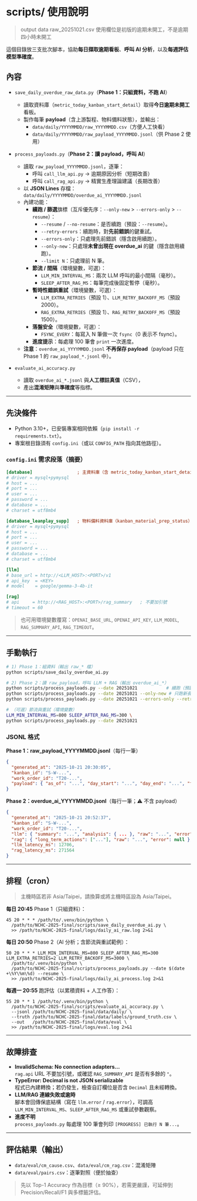# scripts/ 使用說明

> output data raw_20251021.csv 使用欄位是初版的逾期未開工，不是逾期四小時未開工 

這個目錄放三支批次腳本，協助**每日擷取逾期看板**、**呼叫 AI 分析**，以及**每週評估模型準確度**。

## 內容
- `save_daily_overdue_raw_data.py`（**Phase 1：只組資料，不跑 AI**）
  - 讀取資料庫（`metric_today_kanban_start_detail`）取得**今日逾期未開工**看板。
  - 製作每筆 **payload**（含上游製程、物料備料狀態），並輸出：
    - `data/daily/YYYYMMDD/raw_YYYYMMDD.csv`（方便人工快看）
    - `data/daily/YYYYMMDD/raw_payload_YYYYMMDD.jsonl`（供 Phase 2 使用）

- `process_payloads.py`（**Phase 2：讀 payload，呼叫 AI**）
  - 讀取 `raw_payload_YYYYMMDD.jsonl`，逐筆：
    - 呼叫 `call_llm_api.py` → 逾期原因分析（短期改善）
    - 呼叫 `call_rag_api.py` → 精實生產理論建議（長期改善）
  - 以 **JSON Lines** 存檔：`data/daily/YYYYMMDD/overdue_ai_YYYYMMDD.jsonl`
  - 內建功能：
    - **續跑 / 篩選**旗標（互斥優先序：`--only-new` > `--errors-only` > `--resume`）：
      - `--resume` / `--no-resume`：是否續跑（預設：`--resume`）。
      - `--retry-errors`：續跑時，對**先前錯誤**的鍵重試。
      - `--errors-only`：只處理先前錯誤（隱含啟用續跑）。
      - `--only-new`：只處理**未曾出現在 overdue_ai** 的鍵（隱含啟用續跑）。
      - `--limit N`：只處理前 N 筆。
    - **節流 / 間隔**（環境變數，可選）：
      - `LLM_MIN_INTERVAL_MS`：兩次 LLM 呼叫的最小間隔（毫秒）。
      - `SLEEP_AFTER_RAG_MS`：每筆完成後固定暫停（毫秒）。
    - **暫時性錯誤重試**（環境變數，可選）：
      - `LLM_EXTRA_RETRIES`（預設 1）、`LLM_RETRY_BACKOFF_MS`（預設 2000）。
      - `RAG_EXTRA_RETRIES`（預設 1）、`RAG_RETRY_BACKOFF_MS`（預設 1500）。
    - **落盤安全**（環境變數，可選）：
      - `FSYNC_EVERY`：每寫入 N 筆做一次 `fsync`（0 表示不 fsync）。
    - **進度提示**：每處理 100 筆會 `print` 一次進度。
  - **注意**：`overdue_ai_YYYYMMDD.jsonl` **不再保存 payload**（payload 只在 Phase 1 的 `raw_payload_*.jsonl` 中）。

- `evaluate_ai_accuracy.py`
  - 讀取 `overdue_ai_*.jsonl` 與**人工標註真值**（CSV），
  - 產出**混淆矩陣**與**準確度**等指標。

---

## 先決條件
- Python 3.10+，已安裝專案相同依賴（`pip install -r requirements.txt`）。
- 專案根目錄須有 `config.ini`（或以 `CONFIG_PATH` 指向其他路徑）。

### `config.ini` 需求段落（摘要）
```ini
[database]                 ; 主資料庫（含 metric_today_kanban_start_detail）
# driver = mysql+pymysql
# host = ...
# port = ...
# user = ...
# password = ...
# database = ...
# charset = utf8mb4

[database_leanplay_supp]   ; 物料備料資料庫（kanban_material_prep_status）
# driver = mysql+pymysql
# host = ...
# port = ...
# user = ...
# password = ...
# database = ...
# charset = utf8mb4

[llm]
# base_url = http://<LLM_HOST>:<PORT>/v1
# api_key  = <KEY>
# model    = google/gemma-3-4b-it

[rag]
# api     = http://<RAG_HOST>:<PORT>/rag_summary   ; 不要加引號
# timeout = 60
```
> 也可用環境變數覆寫：`OPENAI_BASE_URL`, `OPENAI_API_KEY`, `LLM_MODEL`, `RAG_SUMMARY_API`, `RAG_TIMEOUT`。

---

## 手動執行
```bash
# 1) Phase 1：組資料（輸出 raw_* 檔）
python scripts/save_daily_overdue_ai.py

# 2) Phase 2：讀 raw_payload，呼叫 LLM + RAG（輸出 overdue_ai_*）
python scripts/process_payloads.py --date 20251021           # 續跑（預設）
python scripts/process_payloads.py --date 20251021 --only-new # 只跑新長出的
python scripts/process_payloads.py --date 20251021 --errors-only --retry-errors  # 只重跑錯誤

# （可選）節流與重試（環境變數）
LLM_MIN_INTERVAL_MS=800 SLEEP_AFTER_RAG_MS=300 \
python scripts/process_payloads.py --date 20251021
```

### JSONL 格式
**Phase 1：raw_payload_YYYYMMDD.jsonl**（每行一筆）
```json
{
  "generated_at": "2025-10-21 20:30:05",
  "kanban_id": "S-W-...",
  "work_order_id": "T20-...",
  "payload": { "as_of": "...", "day_start": "...", "day_end": "...", "task": { ... }, "context": { ... } }
}
```

**Phase 2：overdue_ai_YYYYMMDD.jsonl**（每行一筆；⚠️ 不含 payload）
```json
{
  "generated_at": "2025-10-21 20:52:37",
  "kanban_id": "S-W-...",
  "work_order_id": "T20-...",
  "llm": { "summary": "...", "analysis": { ... }, "raw": "...", "error": null },
  "rag": { "long_term_actions": ["..."], "raw": "...", "error": null },
  "llm_latency_ms": 12706,
  "rag_latency_ms": 271564
}
```

---

## 排程（cron）
> 主機時區若非 Asia/Taipei，請換算或將主機時區設為 Asia/Taipei。

**每日 20:45** Phase 1（只組資料）：
```cron
45 20 * * * /path/to/.venv/bin/python \
  /path/to/NCHC-2025-final/scripts/save_daily_overdue_ai.py \
  >> /path/to/NCHC-2025-final/logs/daily_ai_raw.log 2>&1
```

**每日 20:50** Phase 2（AI 分析；含節流與重試範例）：
```cron
50 20 * * * LLM_MIN_INTERVAL_MS=800 SLEEP_AFTER_RAG_MS=300 LLM_EXTRA_RETRIES=2 LLM_RETRY_BACKOFF_MS=3000 \
  /path/to/.venv/bin/python \
  /path/to/NCHC-2025-final/scripts/process_payloads.py --date $(date +\%Y\%m\%d) --resume \
  >> /path/to/NCHC-2025-final/logs/daily_ai_process.log 2>&1
```

**每週一 20:55** 跑評估（以累積資料 + 人工作答）：
```cron
55 20 * * 1 /path/to/.venv/bin/python \
  /path/to/NCHC-2025-final/scripts/evaluate_ai_accuracy.py \
  --jsonl /path/to/NCHC-2025-final/data/daily/ \
  --truth /path/to/NCHC-2025-final/data/labels/ground_truth.csv \
  --out   /path/to/NCHC-2025-final/data/eval \
  >> /path/to/NCHC-2025-final/logs/eval.log 2>&1
```

---

## 故障排查
- **InvalidSchema: No connection adapters...**  
  `rag.api` URL 不要加引號，或確認 `RAG_SUMMARY_API` 是否有多餘的 `"`。
- **TypeError: Decimal is not JSON serializable**  
  程式已內建轉換；若仍發生，檢查自訂欄位是否含 `Decimal` 且未經轉換。
- **LLM/RAG 連線失敗或逾時**  
  腳本會回傳保底結構（寫在 `llm.error` / `rag.error`），可調高 `LLM_MIN_INTERVAL_MS`、`SLEEP_AFTER_RAG_MS` 或重試參數觀察。
- **進度不明**  
  `process_payloads.py` 每處理 100 筆會列印 `[PROGRESS] 已執行 N 筆...`。

---

## 評估結果（輸出）
- `data/eval/cm_cause.csv`、`data/eval/cm_rag.csv`：混淆矩陣
- `data/eval/pairs.csv`：逐筆對照（便於抽查）

> 先以 Top-1 Accuracy 作為目標（≥ 90%），若需更嚴謹，可延伸到 Precision/Recall/F1 與多標籤評估。